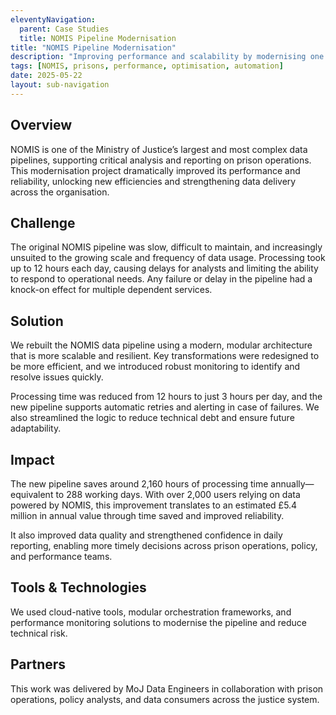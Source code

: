 ```yaml
---
eleventyNavigation:
  parent: Case Studies
  title: NOMIS Pipeline Modernisation
title: "NOMIS Pipeline Modernisation"
description: "Improving performance and scalability by modernising one of MoJ’s largest data pipelines."
tags: [NOMIS, prisons, performance, optimisation, automation]
date: 2025-05-22
layout: sub-navigation
---
```


## Overview

NOMIS is one of the Ministry of Justice’s largest and most complex data pipelines, supporting critical analysis and reporting on prison operations. This modernisation project dramatically improved its performance and reliability, unlocking new efficiencies and strengthening data delivery across the organisation.

## Challenge

The original NOMIS pipeline was slow, difficult to maintain, and increasingly unsuited to the growing scale and frequency of data usage. Processing took up to 12 hours each day, causing delays for analysts and limiting the ability to respond to operational needs. Any failure or delay in the pipeline had a knock-on effect for multiple dependent services.

## Solution

We rebuilt the NOMIS data pipeline using a modern, modular architecture that is more scalable and resilient. Key transformations were redesigned to be more efficient, and we introduced robust monitoring to identify and resolve issues quickly.

Processing time was reduced from 12 hours to just 3 hours per day, and the new pipeline supports automatic retries and alerting in case of failures. We also streamlined the logic to reduce technical debt and ensure future adaptability.

## Impact

The new pipeline saves around 2,160 hours of processing time annually—equivalent to 288 working days. With over 2,000 users relying on data powered by NOMIS, this improvement translates to an estimated £5.4 million in annual value through time saved and improved reliability.

It also improved data quality and strengthened confidence in daily reporting, enabling more timely decisions across prison operations, policy, and performance teams.

## Tools & Technologies

We used cloud-native tools, modular orchestration frameworks, and performance monitoring solutions to modernise the pipeline and reduce technical risk.

## Partners

This work was delivered by MoJ Data Engineers in collaboration with prison operations, policy analysts, and data consumers across the justice system.
